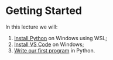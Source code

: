# Getting Started

In this lecture we will:

1. [Install Python](./python.md) on Windows using WSL;
2. [Install VS Code](./vscode.md) on Windows;
3. [Write our first program](./hello-world.md) in Python.
